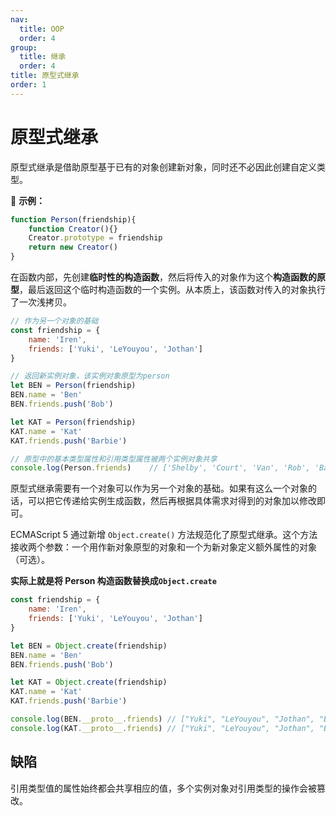 ```yaml
---
nav:
  title: OOP
  order: 4
group:
  title: 继承
  order: 4
title: 原型式继承
order: 1
---
```


# 原型式继承

原型式继承是借助原型基于已有的对象创建新对象，同时还不必因此创建自定义类型。

🌰 **示例：**

```js
function Person(friendship){
	function Creator(){}
	Creator.prototype = friendship
	return new Creator()
}
```

在函数内部，先创建**临时性的构造函数**，然后将传入的对象作为这个**构造函数的原型**，最后返回这个临时构造函数的一个实例。从本质上，该函数对传入的对象执行了一次浅拷贝。

```js
// 作为另一个对象的基础
const friendship = {
	name: 'Iren',
	friends: ['Yuki', 'LeYouyou', 'Jothan']
}

// 返回新实例对象，该实例对象原型为person
let BEN = Person(friendship)
BEN.name = 'Ben'
BEN.friends.push('Bob')

let KAT = Person(friendship)
KAT.name = 'Kat'
KAT.friends.push('Barbie')

// 原型中的基本类型属性和引用类型属性被两个实例对象共享
console.log(Person.friends)    // ['Shelby', 'Court', 'Van', 'Rob', 'Barbie']
```

原型式继承需要有一个对象可以作为另一个对象的基础。如果有这么一个对象的话，可以把它传递给实例生成函数，然后再根据具体需求对得到的对象加以修改即可。

ECMAScript 5 通过新增 `Object.create()` 方法规范化了原型式继承。这个方法接收两个参数：一个用作新对象原型的对象和一个为新对象定义额外属性的对象（可选）。

**实际上就是将 Person 构造函数替换成`Object.create`**

```js
const friendship = {
	name: 'Iren',
	friends: ['Yuki', 'LeYouyou', 'Jothan']
}

let BEN = Object.create(friendship)
BEN.name = 'Ben'
BEN.friends.push('Bob')

let KAT = Object.create(friendship)
KAT.name = 'Kat'
KAT.friends.push('Barbie')

console.log(BEN.__proto__.friends) // ["Yuki", "LeYouyou", "Jothan", "Bob", "Barbie"]
console.log(KAT.__proto__.friends) // ["Yuki", "LeYouyou", "Jothan", "Bob", "Barbie"]
```

## 缺陷

引用类型值的属性始终都会共享相应的值，多个实例对象对引用类型的操作会被篡改。



